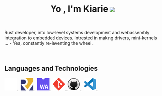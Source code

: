 
<h1 align="center"><b>Yo , I'm Kiarie </b><img src="https://media.giphy.com/media/hvRJCLFzcasrR4ia7z/giphy.gif" width="35"></h1>

<p align="center">
<!--   <a href="https://github.com/DenverCoder1/readme-typing-svg"><img src="https://readme-typing-svg.herokuapp.com?font=Time+New+Roman&color=cyan&size=25&center=true&vCenter=true&width=600&height=100&lines=Software+Developer;Rust+Developer;Learning+WebAssembly"></a> -->
</p>

<!-- <picture> <img align="right" src="https://github.com/0xAbdulKhalid/0xAbdulKhalid/raw/main/assets/mdImages/Right_Side.gif" width = 250px></picture> -->

<br>

Rust developer, into low-level systems development and webassembly integration to embedded devices. Intrested in making drivers, mini-kernels ... - Yea, constantly re-inventing the wheel.   

<br>
<!-- <img src="https://user-images.githubusercontent.com/73097560/115834477-dbab4500-a447-11eb-908a-139a6edaec5c.gif"><br> -->

<!-- ## <img src="https://media2.giphy.com/media/QssGEmpkyEOhBCb7e1/giphy.gif?cid=ecf05e47a0n3gi1bfqntqmob8g9aid1oyj2wr3ds3mg700bl&rid=giphy.gif" width ="25"><b> Languages</b>
<br>
Rust, Python, C, C++
<br>    -->

## Languages and Technologies

<div>
  <a href="https://www.rust-lang.org/">
    <img
        src="img/rust.svg"
        title="Rust"
        alt="Rust Programming Language icon"
        width="40"
        height="40"
    />
  </a>&nbsp;
  <a href="https://riscv.org/">
    <img
        src="img/riscv_pic.png"
        title="Rust"
        alt="Rust Programming Language icon"
        width="40"
        height="40"
    />
  </a>&nbsp;
  <a href="https://webassembly.org/">
    <img
      src="img/web-assembly.svg"
      title="WebAssembly"
      alt="WebAssembly icon"
      width="40"
      height="40"
    />
  </a>&nbsp;
  <a href="https://git-scm.com/">
    <img
      src="img/git.svg"
      title="Git"
      alt="Git icon"
      width="40"
      height="40"
    />&nbsp;
  <a href="https://github.com/">
    <img
      src="img/github.svg"
      title="GitHub"
      alt="GitHub icon"
      width="40"
      height="40"
    />
  </a>&nbsp;
  <a href="https://code.visualstudio.com/">
    <img
      src="img/vscode.svg"
      title="VS Code"
      alt="VS Code icon"
      width="40"
      height="40"
    />
  </a>&nbsp;
</div>
 
